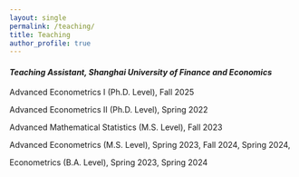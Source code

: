 ```yaml
---
layout: single
permalink: /teaching/
title: Teaching
author_profile: true
---
```


#### *Teaching Assistant, Shanghai University of Finance and Economics*

Advanced Econometrics I (Ph.D. Level), Fall 2025

Advanced Econometrics II (Ph.D. Level), Spring 2022

Advanced Mathematical Statistics (M.S. Level), Fall 2023

Advanced Econometrics (M.S. Level), Spring 2023, Fall 2024, Spring 2024,

Econometrics (B.A. Level), Spring 2023, Spring 2024
